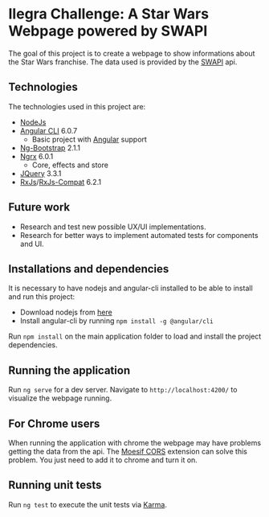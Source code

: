 # Ilegra Challenge: A Star Wars Webpage powered by SWAPI

The goal of this project is to create a webpage to show informations about the Star Wars franchise. The data used is provided by the [SWAPI](https://swapi.co/) api.

## Technologies
The technologies used in this project are:
* [NodeJs](https://nodejs.org/en/)
* [Angular CLI](https://github.com/angular/angular-cli)  6.0.7
    * Basic project with [Angular](https://angular.io/) support 
* [Ng-Bootstrap](https://ng-bootstrap.github.io/#/home) 2.1.1
* [Ngrx](https://github.com/ngrx/) 6.0.1
    * Core, effects and store
* [JQuery](https://jquery.com/) 3.3.1
* [RxJs](https://github.com/ReactiveX/rxjs)/[RxJs-Compat](https://www.npmjs.com/package/rxjs-compat) 6.2.1

## Future work
* Research and test new possible UX/UI implementations.
* Research for better ways to implement automated tests for components and UI.

## Installations and dependencies
It is necessary to have nodejs and angular-cli installed to be able to install and run this project:
  * Download nodejs from [here](https://nodejs.org/en/download/)
  * Install angular-cli by running `npm install -g @angular/cli`

Run `npm install` on the main application folder to load and install the project dependencies.

## Running the application

Run `ng serve` for a dev server. Navigate to `http://localhost:4200/` to visualize the webpage running.

## For Chrome users

When running the application with chrome the webpage may have problems getting the data from the api. The [Moesif CORS](https://chrome.google.com/webstore/detail/moesif-origin-cors-change/digfbfaphojjndkpccljibejjbppifbc?hl=en) extension can solve this problem. You just need to add it to chrome and turn it on.

## Running unit tests 
 
Run `ng test` to execute the unit tests via [Karma](https://karma-runner.github.io).

## 
